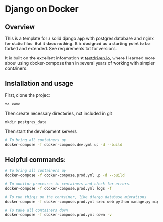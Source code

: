 # Django on Docker

## Overview

This is a template for a solid django app with postgres database and nginx for static files. But it does nothing. It is designed as a starting point to be forked and extended. See requirements.txt for versions.

It is built on the excellent information at [testdriven.io](https://testdriven.io/blog/dockerizing-django-with-postgres-gunicorn-and-nginx/), where I learned more about using docker-compose than in several years of working with simpler containers.

## Installation and usage

First, clone the project

```bash
to come
```

Then create necessary directories, not included in git

```
mkdir postgres_data
```

Then start the development servers

```bash
# To bring all containers up
docker-compose -f docker-compose.dev.yml up -d --build
```

## Helpful commands:

```bash
# To bring all containers up
docker-compose -f docker-compose.prod.yml up -d --build
```

```bash
# To monitor processes in containers and check for errors:
docker-compose -f docker-compose.prod.yml logs -f
```

```bash
# To run things on the container, like django database migrations
docker-compose -f docker-compose.prod.yml exec web python manage.py migrate --noinput
```

```bash
# To take all containers down
docker-compose -f docker-compose.prod.yml down -v
```


